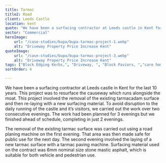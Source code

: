 ```yaml
---
title: Tarmac 
title2: Road
client: Leeds Castle
location: kent
quote: "We have been a surfacing contractor at Leeds castle in Kent for the last 10 years."
sector: "Commercial"
heroImage:
    url: "/case-studies/bupa/bupa-tarmac-project-1.webp"
    alt: "Driveway Property Price Increase Kent"
quoteImage:
    url: "/case-studies/bupa/bupa-tarmac-project-3.webp"
    alt: "Driveway Property Price Increase Kent"
tags: ["Block Edging Kerbs,", "Driveway, ", "Block Paviors, ","care home ",]
sortOrder: 4

---
```

We have been a surfacing contractor at Leeds castle in Kent for the last 10 years. This project was to resurface the causeway which runs alongside the moat. This project involved the removal of the existing tarmacadam surface and then re-laying with a new surfacing material. To avoid disruption to the daily running of the castle and it’s visitors, we carried out the work over two consecutive evenings. The work had been planned for 3 evenings but we finished ahead of schedule, completing in just 2 evenings. 

The removal of the existing tarmac surface was carried out using a road planing machine on the first evening. That area was then made safe for public use for the next day. The second evening involved the laying of a new tarmac surface with a tarmac paving machine. Surfacing material used on the contract was 6mm nominal size stone mastic asphalt, which is suitable for both vehicle and pedestrian use.
